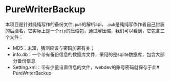 # PureWriterBackup
本项目是针对纯纯写作的备份文件`.pwb`的解析api，`.pwb`是纯纯写作作者自己封装的后缀名，它实际上是一个`zip`的压缩包，通过解压缩，我们可以看到，它包含三个文件：
- MD5：未知，猜测应该与密码加密有关；
- info.db：一个带有备份信息的数据库文件，采用的是sqlite数据库，包含大部分备份信息
- Setting.xml：带有少量设置信息的文件，webdev的账号密码就保存于此#   P u r e W r i t e r B a c k u p  
 